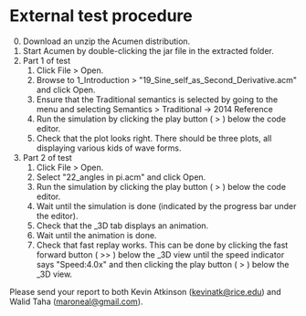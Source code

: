 # External test procedure

0. Download an unzip the Acumen distribution.
1. Start Acumen by double-clicking the jar file in the extracted folder.
2. Part 1 of test
    1. Click File > Open.
    2. Browse to 1_Introduction > "19_Sine_self_as_Second_Derivative.acm" and click Open.
	3. Ensure that the Traditional semantics is selected by going to the menu and selecting
	   Semantics > Traditional -> 2014 Reference
	4. Run the simulation by clicking the play button ( > ) below the code editor.
	5. Check that the plot looks right. There should be three plots, all displaying 
	   various kids of wave forms.
3. Part 2 of test
	1. Click File > Open.
    2. Select "22_angles in pi.acm" and click Open.
	3. Run the simulation by clicking the play button ( > ) below the code editor.
	4. Wait until the simulation is done (indicated by the progress bar under the editor).
	5. Check that the _3D tab displays an animation.
    6. Wait until the animation is done.
    7. Check that fast replay works. This can be done by clicking the fast forward 
       button ( >> ) below the _3D view until the speed indicator says "Speed:4.0x"
       and then clicking the play button ( > ) below the _3D view.

Please send your report to both Kevin Atkinson (kevinatk@rice.edu) and
Walid Taha (maroneal@gmail.com).
